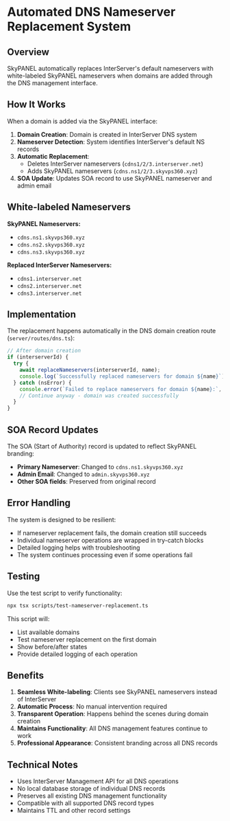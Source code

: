 # Automated DNS Nameserver Replacement System

## Overview

SkyPANEL automatically replaces InterServer's default nameservers with white-labeled SkyPANEL nameservers when domains are added through the DNS management interface.

## How It Works

When a domain is added via the SkyPANEL interface:

1. **Domain Creation**: Domain is created in InterServer DNS system
2. **Nameserver Detection**: System identifies InterServer's default NS records
3. **Automatic Replacement**: 
   - Deletes InterServer nameservers (`cdns1/2/3.interserver.net`)
   - Adds SkyPANEL nameservers (`cdns.ns1/2/3.skyvps360.xyz`)
4. **SOA Update**: Updates SOA record to use SkyPANEL nameserver and admin email

## White-labeled Nameservers

**SkyPANEL Nameservers:**
- `cdns.ns1.skyvps360.xyz`
- `cdns.ns2.skyvps360.xyz`
- `cdns.ns3.skyvps360.xyz`

**Replaced InterServer Nameservers:**
- `cdns1.interserver.net`
- `cdns2.interserver.net`
- `cdns3.interserver.net`

## Implementation

The replacement happens automatically in the DNS domain creation route (`server/routes/dns.ts`):

```typescript
// After domain creation
if (interserverId) {
  try {
    await replaceNameservers(interserverId, name);
    console.log(`Successfully replaced nameservers for domain ${name}`);
  } catch (nsError) {
    console.error(`Failed to replace nameservers for domain ${name}:`, nsError);
    // Continue anyway - domain was created successfully
  }
}
```

## SOA Record Updates

The SOA (Start of Authority) record is updated to reflect SkyPANEL branding:

- **Primary Nameserver**: Changed to `cdns.ns1.skyvps360.xyz`
- **Admin Email**: Changed to `admin.skyvps360.xyz`
- **Other SOA fields**: Preserved from original record

## Error Handling

The system is designed to be resilient:

- If nameserver replacement fails, the domain creation still succeeds
- Individual nameserver operations are wrapped in try-catch blocks
- Detailed logging helps with troubleshooting
- The system continues processing even if some operations fail

## Testing

Use the test script to verify functionality:

```bash
npx tsx scripts/test-nameserver-replacement.ts
```

This script will:
- List available domains
- Test nameserver replacement on the first domain
- Show before/after states
- Provide detailed logging of each operation

## Benefits

1. **Seamless White-labeling**: Clients see SkyPANEL nameservers instead of InterServer
2. **Automatic Process**: No manual intervention required
3. **Transparent Operation**: Happens behind the scenes during domain creation
4. **Maintains Functionality**: All DNS management features continue to work
5. **Professional Appearance**: Consistent branding across all DNS records

## Technical Notes

- Uses InterServer Management API for all DNS operations
- No local database storage of individual DNS records
- Preserves all existing DNS management functionality
- Compatible with all supported DNS record types
- Maintains TTL and other record settings
